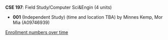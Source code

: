 **CSE 197**: Field Study/Computer Sci&Engin (4 units)

- **001** (Independent Study) (time and location TBA) by Minnes Kemp, Mor Mia (A09746939)

[Enrollment numbers over time](./CSE197.tsv)
